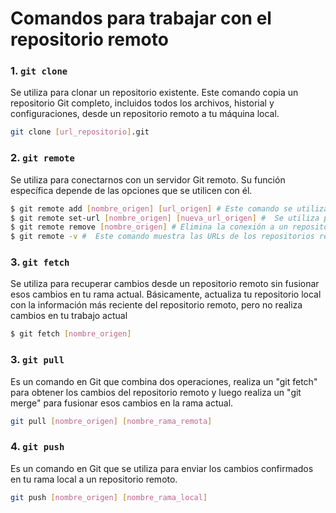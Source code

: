 # Comandos para trabajar con el repositorio remoto

### 1. `git clone`

Se utiliza para clonar un repositorio existente. Este comando copia un repositorio Git completo, incluidos todos los archivos, historial y configuraciones, desde un repositorio remoto a tu máquina local.

```bash
git clone [url_repositorio].git
```

### 2. `git remote`

Se utiliza para conectarnos con un servidor Git remoto. Su función específica depende de las opciones que se utilicen con él.

```bash
$ git remote add [nombre_origen] [url_origen] # Este comando se utiliza para conectar y agregar un nuevo repositorio remoto a nuestro entorno de trabajo.
$ git remote set-url [nombre_origen] [nueva_url_origen] #  Se utiliza para cambiar la URL asociada con un repositorio remoto existente.
$ git remote remove [nombre_origen] # Elimina la conexión a un repositorio remoto.
$ git remote -v #  Este comando muestra las URLs de los repositorios remotos configurados actualmente en tu proyecto.
```

### 3. `git fetch`

Se utiliza para recuperar cambios desde un repositorio remoto sin fusionar esos cambios en tu rama actual. Básicamente, actualiza tu repositorio local con la información más reciente del repositorio remoto, pero no realiza cambios en tu trabajo actual

```bash
$ git fetch [nombre_origen]
```

### 3. `git pull`

Es un comando en Git que combina dos operaciones, realiza un "git fetch" para obtener los cambios del repositorio remoto y luego realiza un "git merge" para fusionar esos cambios en la rama actual.

```bash
git pull [nombre_origen] [nombre_rama_remota]
```

### 4. `git push`

Es un comando en Git que se utiliza para enviar los cambios confirmados en tu rama local a un repositorio remoto.

```bash
git push [nombre_origen] [nombre_rama_local]
```
